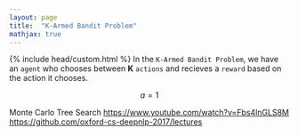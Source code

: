 ```yaml
---
layout: page
title:  "K-Armed Bandit Problem"
mathjax: true
---
```


{% include head/custom.html %}
In the `K-Armed Bandit Problem`, we have an `agent` who chooses between **K** `actions` and recieves a `reward` based on the action it chooses.

$$ a=1 $$

Monte Carlo Tree Search https://www.youtube.com/watch?v=Fbs4lnGLS8M
https://github.com/oxford-cs-deepnlp-2017/lectures